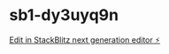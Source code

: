 # sb1-dy3uyq9n

[Edit in StackBlitz next generation editor ⚡️](https://stackblitz.com/~/github.com/GrandpaKasmer/sb1-dy3uyq9n)